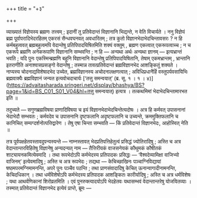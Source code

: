 +++
title = "+३"

+++

व्याख्यातं विज्ञेयस्य ब्रह्मणः तत्त्वम् ; इदानीं तु प्रतिवेदान्तं विज्ञानानि भिद्यन्ते, न वेति विचार्यते । ननु विज्ञेयं ब्रह्म पूर्वापरादिभेदरहितम् एकरसं सैन्धवघनवत् अवधारितम् ; तत्र कुतो विज्ञानभेदाभेदचिन्तावसरः ? न हि कर्मबहुत्ववत् ब्रह्मबहुत्वमपि वेदान्तेषु प्रतिपिपादयिषितमिति शक्यं वक्तुम् , ब्रह्मण एकत्वात् एकरूपत्वाच्च ; न च एकरूपे ब्रह्मणि अनेकरूपाणि विज्ञानानि सम्भवन्ति ; न हि — अन्यथा अर्थः अन्यथा ज्ञानम् — इत्यभ्रान्तं भवति ; यदि पुनः एकस्मिन्ब्रह्मणि बहूनि विज्ञानानि वेदान्तेषु प्रतिपिपादयिषितानि, तेषाम् एकमभ्रान्तम् , भ्रान्तानि इतराणीति अनाश्वासप्रसङ्गो वेदान्तेषु ; तस्मान्न तावत्प्रतिवेदान्तं ब्रह्मविज्ञानभेद आशङ्कितुं शक्यते । नाप्यस्य चोदनाद्यविशेषादभेद उच्येत, ब्रह्मविज्ञानस्य अचोदनालक्षणत्वात् ; अविधिप्रधानैर्हि वस्तुपर्यवसायिभिः ब्रह्मवाक्यैः ब्रह्मविज्ञानं जन्यत इत्यवोचदाचार्यः [‘तत्तु समन्वयात्’ (ब्र. सू. १ । १ । ४)](https://advaitasharada.sringeri.net/display/bhashya/BS?page=1&id=BS_C01_S01_V04&hl=तत्तु समन्वयात्) इत्यत्र । तत्कथमिमां भेदाभेदचिन्तामारभत इति ॥

तदुच्यते — सगुणब्रह्मविषया प्राणादिविषया च इयं विज्ञानभेदाभेदचिन्तेत्यदोषः । अत्र हि कर्मवत् उपासनानां भेदाभेदौ सम्भवतः ; कर्मवदेव च उपासनानि दृष्टफलानि अदृष्टफलानि च उच्यन्ते, क्रममुक्तिफलानि च कानिचित् सम्यग्दर्शनोत्पत्तिद्वारेण । तेषु एषा चिन्ता सम्भवति — किं प्रतिवेदान्तं विज्ञानभेदः, आहोस्वित् नेति ॥

तत्र पूर्वपक्षहेतवस्तावदुपन्यस्यन्ते — नाम्नस्तावत् भेदप्रतिपत्तिहेतुत्वं प्रसिद्धं ज्योतिरादिषु ; अस्ति च अत्र वेदान्तान्तरविहितेषु विज्ञानेषु अन्यदन्यत् नाम — तैत्तिरीयकं वाजसनेयकं कौथुमकं कौषीतकं शाट्यायनकमित्येवमादि । तथा रूपभेदोऽपि कर्मभेदस्य प्रतिपादकः प्रसिद्धः — ‘वैश्वदेव्यामिक्षा वाजिभ्यो वाजिनम्’ इत्येवमादिषु ; अस्ति च अत्र रूपभेदः ; तद्यथा — केचिच्छाखिनः पञ्चाग्निविद्यायां षष्ठमपरमग्निमामनन्ति, अपरे पुनः पञ्चैव पठन्ति ; तथा प्राणसंवादादिषु केचित् ऊनान्वागादीनामनन्ति, केचिदधिकान् । तथा धर्मविशेषोऽपि कर्मभेदस्य प्रतिपादक आशङ्कितः कारीर्यादिषु ; अस्ति च अत्र धर्मविशेषः ; यथा आथर्वणिकानां शिरोव्रतमिति । एवं पुनरुक्त्यादयोऽपि भेदहेतवः यथासम्भवं वेदान्तान्तरेषु योजयितव्याः । तस्मात् प्रतिवेदान्तं विज्ञानभेद इत्येवं प्राप्ते, ब्रूमः —
